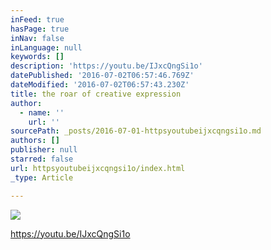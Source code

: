```yaml
---
inFeed: true
hasPage: true
inNav: false
inLanguage: null
keywords: []
description: 'https://youtu.be/IJxcQngSi1o'
datePublished: '2016-07-02T06:57:46.769Z'
dateModified: '2016-07-02T06:57:43.230Z'
title: the roar of creative expression
author:
  - name: ''
    url: ''
sourcePath: _posts/2016-07-01-httpsyoutubeijxcqngsi1o.md
authors: []
publisher: null
starred: false
url: httpsyoutubeijxcqngsi1o/index.html
_type: Article

---
```

![](https://the-grid-user-content.s3-us-west-2.amazonaws.com/65539ade-fe23-4e64-ac0d-2a71f2bfba6e.jpg)

https://youtu.be/IJxcQngSi1o